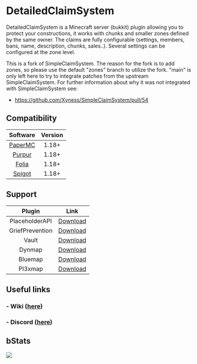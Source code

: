 # DetailedClaimSystem
DetailedClaimSystem is a Minecraft server (bukkit) plugin allowing you to protect your constructions, it works with chunks and smaller zones defined by the same owner. The claims are fully configurable (settings, members, bans, name, description, chunks, sales..). Several settings can be configured at the zone level.

This is a fork of SimpleClaimSystem. The reason for the fork is to add zones, so please use the default "zones" branch to utilize the fork. "main" is only left here to try to integrate patches from the upstream SimpleClaimSystem. For further information about why it was not integrated with SimpleClaimSystem see:
- https://github.com/Xyness/SimpleClaimSystem/pull/54

## Compatibility
|                      Software                       |    Version    |
|:---------------------------------------------------:|:-------------:|
|    [PaperMC](https://papermc.io/downloads/paper)    |     1.18+     |
|           [Purpur](https://purpurmc.org)            |     1.18+     |
|     [Folia](https://papermc.io/software/folia)      |     1.18+     |
|         [Spigot](https://www.spigotmc.org)          |     1.18+     |


## Support
|        Plugin        |     Link     |
|:--------------------:|:------------:|
| PlaceholderAPI       | [Download](https://www.spigotmc.org/resources/placeholderapi.6245/)    |
| GriefPrevention      | [Download](https://www.spigotmc.org/resources/griefprevention.1884/)    |
| Vault                | [Download](https://www.spigotmc.org/resources/vault.34315/)    |
| Dynmap               | [Download](https://www.spigotmc.org/resources/dynmap.274/)    |
| Bluemap              | [Download](https://bluemap.bluecolored.de/)    |
| Pl3xmap              | [Download](https://modrinth.com/mod/pl3xmap)    |


## Useful links
### - Wiki ([here](https://xyness.gitbook.io/simpleclaimsystem))
### - Discord ([here](https://discord.gg/xyness))


## bStats
[![](https://bstats.org/signatures/bukkit/SimpleCLaimSystem.svg)]([https://bstats.org/plugin/bukkit/SimpleClaimSystem/21435](https://bstats.org/plugin/bukkit/SimpleClaimSystem/21435))
